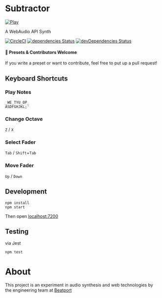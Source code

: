 # Subtractor

[![Play](https://img.shields.io/badge/launch-subtractor-green.svg?longCache=true&style=for-the-badge)](https://jsakas.github.io/Subtractor/)

A WebAudio API Synth

[![CircleCI](https://circleci.com/gh/jsakas/Subtractor/tree/master.svg?style=shield)](https://circleci.com/gh/jsakas/Subtractor/tree/master) [![dependencies Status](https://david-dm.org/jsakas/Subtractor/status.svg?style=shield)](https://david-dm.org/jsakas/Subtractor) [![devDependencies Status](https://david-dm.org/jsakas/Subtractor/dev-status.svg)](https://david-dm.org/jsakas/Subtractor?type=dev)

#### 🎼 Presets & Contributors Welcome

If you write a preset or want to contribute, feel free to put up a pull request!

## Keyboard Shortcuts

### Play Notes
```
_WE_TYU_OP_
ASDFGHJKL;'
```

### Change Octave
`Z` / `X`

### Select Fader

`Tab` / `Shift`+`Tab`

### Move Fader

`Up` / `Down`

## Development

```shell
npm install
npm start
```

Then open [localhost:7200](http://localhost:7200/)

## Testing

via Jest

```shell
npm test
```

# About

This project is an experiment in audio synthesis and web technologies by the engineering team at [Beatport](https://www.beatport.com)

